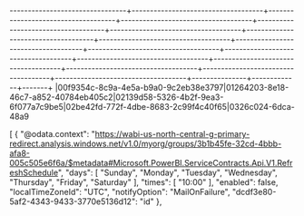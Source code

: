 --------------------------------+------------------------------------+------------------------------------+------------------------------------+------------------------------------+------------------------------------+------------------------------------+------------------------------------+------------------------------------+------------------------------------+------------------------------------+------------------------------------+------------------------------------+------------------------------------+------------------------------------+------------------------------------+---------------+-------------+-------+
|00f9354c-8c9a-4e5a-b9a0-9c2eb38e3797|01264203-8e18-46c7-a852-40784eb405c2|02139d58-5326-4b2f-9ea3-6f077a7c9be5|02be42fd-772f-4dbe-8683-2c99f4c40f65|0326c024-6dca-48a9


[
  {
    "@odata.context": "https://wabi-us-north-central-g-primary-redirect.analysis.windows.net/v1.0/myorg/groups/3b1b45fe-32cd-4bbb-afa8-005c505e6f6a/$metadata#Microsoft.PowerBI.ServiceContracts.Api.V1.RefreshSchedule",
    "days": [
      "Sunday",
      "Monday",
      "Tuesday",
      "Wednesday",
      "Thursday",
      "Friday",
      "Saturday"
    ],
    "times": [
      "10:00"
    ],
    "enabled": false,
    "localTimeZoneId": "UTC",
    "notifyOption": "MailOnFailure",
    "dcdf3e80-5af2-4343-9433-3770e5136d12": "id"
  },
